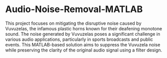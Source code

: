 # Audio-Noise-Removal-MATLAB
This project focuses on mitigating the disruptive noise caused by Vuvuzelas, the infamous plastic horns known for their deafening monotone sound. The noise generated by Vuvuzelas poses a significant challenge in various audio applications, particularly in sports broadcasts and public events. This MATLAB-based solution aims to suppress the Vuvuzela noise while preserving the clarity of the original audio signal using a filter design.

